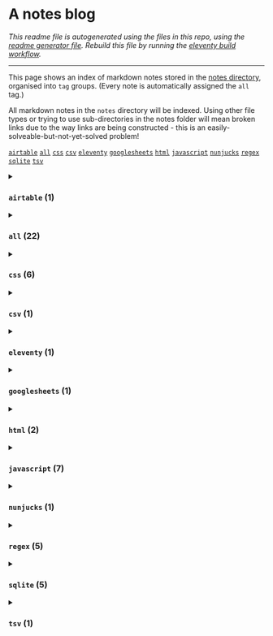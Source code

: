 # A notes blog

_This readme file is autogenerated using the files in this repo, using the [readme generator file](/base/create-readme.md). Rebuild this file by running the [eleventy build workflow](learn/actions/workflows/eleventy-build.yaml)._

---

This page shows an index of markdown notes stored in the [notes directory](/base/notes/), organised into `tag` groups. (Every note is automatically assigned the `all` tag.)

All markdown notes in the `notes` directory will be indexed. Using other file types or trying to use sub-directories in the notes folder will mean broken links due to the way links are being constructed - this is an easily-solveable-but-not-yet-solved problem!

[`airtable`](#Notes-with-airtable-tag)&nbsp;[`all`](#Notes-with-all-tag)&nbsp;[`css`](#Notes-with-css-tag)&nbsp;[`csv`](#Notes-with-csv-tag)&nbsp;[`eleventy`](#Notes-with-eleventy-tag)&nbsp;[`googlesheets`](#Notes-with-googlesheets-tag)&nbsp;[`html`](#Notes-with-html-tag)&nbsp;[`javascript`](#Notes-with-javascript-tag)&nbsp;[`nunjucks`](#Notes-with-nunjucks-tag)&nbsp;[`regex`](#Notes-with-regex-tag)&nbsp;[`sqlite`](#Notes-with-sqlite-tag)&nbsp;[`tsv`](#Notes-with-tsv-tag)&nbsp;

<details>
<summary>

### `airtable` (1)</summary>
#### Notes with airtable tag
- [Regex is implemented differently in different contexts](/base/notes/regex-different-implementations.md) (11 January 2025) `regex` `airtable`
</details>
<details>
<summary>

### `all` (22)</summary>
#### Notes with all tag
- [css paragraph text height](/base/notes/css-para-height.md) (31 March 2025) `css`
- [focus-visible is a good way to register focus state](/base/notes/focus-visible-for-focus.md) (30 January 2025) `css`
- [Tweaking colour to some other colour in css](/base/notes/css-tweak-colour.md) (30 January 2025) `css`
- [Simple colour mode option in css with has selector](/base/notes/simple-colour-mode-with-has-css.md) (28 January 2025) `css`
- [How to set top left bottom right in css with one inset property](/base/notes/inset-css-property.md) (27 January 2025) `css`
- [How to style html details elements with css](/base/notes/styling-details-element-css.md) (26 January 2025) `css` `html`
- [matchAll output from javascript is like this](/base/notes/matchall-array-output.md) (23 January 2025) `regex` `javascript`
- [How to use regex to capture tags and taxonomies](/base/notes/regex-get-tags-and-taxonomies.md) (21 January 2025) `regex`
- [How to use &quot;For loops&quot; to access values in JavaScript object and arrays](/base/notes/loops-javascript-objects-and-arrays.md) (21 January 2025) `javascript`
- [How to find all instances of match pattern in regex using JavaScript](/base/notes/find-all-match-regex.md) (20 January 2025) `regex` `javascript`
- [How to output a json file from a raw json object with eleventy](/base/notes/json-file-from-eleventy.md) (19 January 2025) `eleventy` `nunjucks` `javascript`
- [How to us regex to wrap text paragraphs in &lt;p&gt; tags](/base/notes/regex-wrap-para.md) (17 January 2025) `regex` `javascript`
- [JavaScript find in string method returns -1 if no match found](/base/notes/js-find-string-result.md) (15 January 2025) `javascript`
- [You can select a random row from an sqlite table but there are faster and slower ways to do it](/base/notes/select-random-row-sqlit.md) (14 January 2025) `sqlite`
- [Links with text fragments can link to specific text on a webpage](/base/notes/html-text-frags.md) (13 January 2025) `html` `javascript`
- [Regex is implemented differently in different contexts](/base/notes/regex-different-implementations.md) (11 January 2025) `regex` `airtable`
- [You can use a map function together with lambda function in Googlesheets to apply a formula to every cell in an array](/base/notes/googlesheets-lambda-function.md) (10 January 2025) `googlesheets`
- [csv files cannot contain line breaks in a field entry](/base/notes/csv-no-line-breaks-in-cell.md) (10 January 2025) `csv` `tsv`
- [You can&#39;t change column names in a table in SQLite unless you have version greater than 3.25.0](/base/notes/sqlite-rename-column-challenge.md) (9 January 2025) `sqlite`
- [You can&#39;t change the type of a column in sqlite, you have to create a new table with the column type you want and copy it across](/base/notes/sqlite-cant-change-column-type.md) (9 January 2025) `sqlite`
- [There is no date type in SQLite](/base/notes/sqlite-no-date-type.md) (8 January 2025) `sqlite`
- [SQLite is loosely typed ie pretty much any type of data can go in any column](/base/notes/sqlite-is-loosely-typed.md) (8 January 2025) `sqlite`
</details>
<details>
<summary>

### `css` (6)</summary>
#### Notes with css tag
- [css paragraph text height](/base/notes/css-para-height.md) (31 March 2025) `css`
- [focus-visible is a good way to register focus state](/base/notes/focus-visible-for-focus.md) (30 January 2025) `css`
- [Tweaking colour to some other colour in css](/base/notes/css-tweak-colour.md) (30 January 2025) `css`
- [Simple colour mode option in css with has selector](/base/notes/simple-colour-mode-with-has-css.md) (28 January 2025) `css`
- [How to set top left bottom right in css with one inset property](/base/notes/inset-css-property.md) (27 January 2025) `css`
- [How to style html details elements with css](/base/notes/styling-details-element-css.md) (26 January 2025) `css` `html`
</details>
<details>
<summary>

### `csv` (1)</summary>
#### Notes with csv tag
- [csv files cannot contain line breaks in a field entry](/base/notes/csv-no-line-breaks-in-cell.md) (10 January 2025) `csv` `tsv`
</details>
<details>
<summary>

### `eleventy` (1)</summary>
#### Notes with eleventy tag
- [How to output a json file from a raw json object with eleventy](/base/notes/json-file-from-eleventy.md) (19 January 2025) `eleventy` `nunjucks` `javascript`
</details>
<details>
<summary>

### `googlesheets` (1)</summary>
#### Notes with googlesheets tag
- [You can use a map function together with lambda function in Googlesheets to apply a formula to every cell in an array](/base/notes/googlesheets-lambda-function.md) (10 January 2025) `googlesheets`
</details>
<details>
<summary>

### `html` (2)</summary>
#### Notes with html tag
- [How to style html details elements with css](/base/notes/styling-details-element-css.md) (26 January 2025) `css` `html`
- [Links with text fragments can link to specific text on a webpage](/base/notes/html-text-frags.md) (13 January 2025) `html` `javascript`
</details>
<details>
<summary>

### `javascript` (7)</summary>
#### Notes with javascript tag
- [matchAll output from javascript is like this](/base/notes/matchall-array-output.md) (23 January 2025) `regex` `javascript`
- [How to use &quot;For loops&quot; to access values in JavaScript object and arrays](/base/notes/loops-javascript-objects-and-arrays.md) (21 January 2025) `javascript`
- [How to find all instances of match pattern in regex using JavaScript](/base/notes/find-all-match-regex.md) (20 January 2025) `regex` `javascript`
- [How to output a json file from a raw json object with eleventy](/base/notes/json-file-from-eleventy.md) (19 January 2025) `eleventy` `nunjucks` `javascript`
- [How to us regex to wrap text paragraphs in &lt;p&gt; tags](/base/notes/regex-wrap-para.md) (17 January 2025) `regex` `javascript`
- [JavaScript find in string method returns -1 if no match found](/base/notes/js-find-string-result.md) (15 January 2025) `javascript`
- [Links with text fragments can link to specific text on a webpage](/base/notes/html-text-frags.md) (13 January 2025) `html` `javascript`
</details>
<details>
<summary>

### `nunjucks` (1)</summary>
#### Notes with nunjucks tag
- [How to output a json file from a raw json object with eleventy](/base/notes/json-file-from-eleventy.md) (19 January 2025) `eleventy` `nunjucks` `javascript`
</details>
<details>
<summary>

### `regex` (5)</summary>
#### Notes with regex tag
- [matchAll output from javascript is like this](/base/notes/matchall-array-output.md) (23 January 2025) `regex` `javascript`
- [How to use regex to capture tags and taxonomies](/base/notes/regex-get-tags-and-taxonomies.md) (21 January 2025) `regex`
- [How to find all instances of match pattern in regex using JavaScript](/base/notes/find-all-match-regex.md) (20 January 2025) `regex` `javascript`
- [How to us regex to wrap text paragraphs in &lt;p&gt; tags](/base/notes/regex-wrap-para.md) (17 January 2025) `regex` `javascript`
- [Regex is implemented differently in different contexts](/base/notes/regex-different-implementations.md) (11 January 2025) `regex` `airtable`
</details>
<details>
<summary>

### `sqlite` (5)</summary>
#### Notes with sqlite tag
- [You can select a random row from an sqlite table but there are faster and slower ways to do it](/base/notes/select-random-row-sqlit.md) (14 January 2025) `sqlite`
- [You can&#39;t change column names in a table in SQLite unless you have version greater than 3.25.0](/base/notes/sqlite-rename-column-challenge.md) (9 January 2025) `sqlite`
- [You can&#39;t change the type of a column in sqlite, you have to create a new table with the column type you want and copy it across](/base/notes/sqlite-cant-change-column-type.md) (9 January 2025) `sqlite`
- [There is no date type in SQLite](/base/notes/sqlite-no-date-type.md) (8 January 2025) `sqlite`
- [SQLite is loosely typed ie pretty much any type of data can go in any column](/base/notes/sqlite-is-loosely-typed.md) (8 January 2025) `sqlite`
</details>
<details>
<summary>

### `tsv` (1)</summary>
#### Notes with tsv tag
- [csv files cannot contain line breaks in a field entry](/base/notes/csv-no-line-breaks-in-cell.md) (10 January 2025) `csv` `tsv`
</details>

